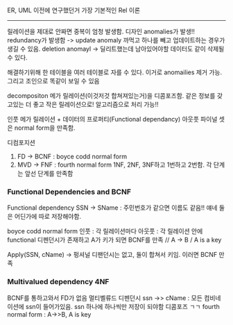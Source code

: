 ER, UML 이전에 연구했던거
가장 기본적인 Rel 이론

---

릴레이션을 제대로 안짜면 중복이 엄청 발생함.
디자인 anomalies가 발생!!
redundancy가 발생함 -> update anomaly 까먹고 하나를 빼고 업데이트하는 경우가 생길 수 있음.
deletion anomayl -> 딜리트했는데 남아있어야할 데이터도 같이 삭제될 수 있다.

해결하기위해 한 테이블을 여러 테이블로 자를 수 있다.
이거로 anomailies 제거 가능. 그리고 조인으로 똑같이 보일 수 있음

decompositon
메가 릴레이션(이것저것 합쳐져있는거)을 디콤포즈함. 같은 정보를 갖고있는 더 좋고 작은 릴레이션으로!
알고리즘으로 처리 가능!!

인풋 메가 릴레이션 + 데이터의 프로퍼티(Functional dependancy)
아웃풋 파이널 셋은 normal form을 만족함.

디컴포지션

1. FD -> BCNF : boyce codd normal form
2. MVD -> FNF : fourth normal form
   1NF, 2NF, 3NF하고 1번하고 2번함.
   각 단계는 앞선 단계를 만족함

### Functional Dependencies and BCNF

Functional dependency SSN -> SName : 주민번호가 같으면 이름도 같음!! 얘네 둘은 어딘가에 따로 저장해야함.

boyce codd normal form
인풋 : 각 릴레이션마다
아웃풋 : 각 릴레이션 안에 functional 디펜던시가 존재하고 A가 키가 되면 BCNF를 만족 // A -> B / A is a key

Apply(SSN, cName) -> 펑셔널 디팬던시는 없고, 둘이 합쳐서 키임. 이러면 BCNF 만족

### Multivalued dependency 4NF

BCNF를 통하고와서 FD가 없음
멀티벨류드 디펜던시 ssn ->> cName : 모든 컴비네이션에 ssn이 들어가있음.
ssn 하나에 하나씩만 저장이 되야함
디콤포즈 ㄱㄱ
fourth normal form : A->>B, A is key
